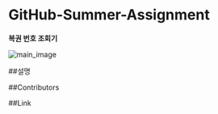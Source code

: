 # GitHub-Summer-Assignment

**복권 번호 조회기**

![main_image](https://play-lh.googleusercontent.com/eUVpXzvy-5cGRnp025XcAnXN7HS2QFftJBcDW7EdAoH4OPD50sq2LaI0bVffDFyduQ)

##설명


##Contributors


##Link



